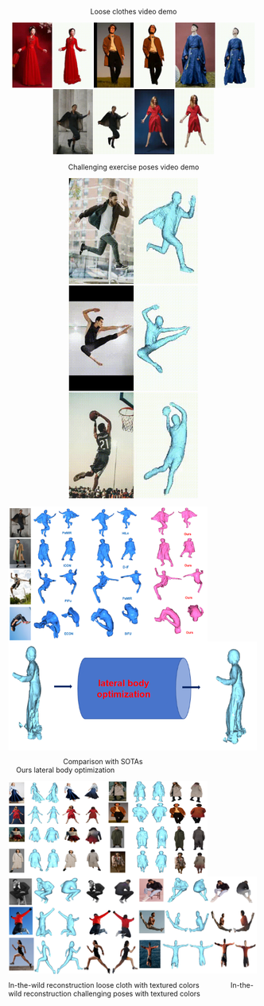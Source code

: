 <p align="center">
  Loose clothes video demo
</p>


<p align="center">
  <img src="examples/output.gif" width="160" alt="Demo 1">
  <img src="examples/output4.gif" width="160" alt="Demo 3">
  <img src="examples/output2.gif" width="160" alt="Demo 3">
  <img src="examples/b.gif" width="160" alt="Demo 2">
  <img src="examples/a.gif" width="160" alt="Demo 2">
</p>

<p align="center">
  Challenging exercise poses video demo
</p>

<p align="center">
  <img src="examples/d.gif" width="260" alt="Demo 1">
  <img src="examples/output3.gif" width="260" alt="Demo 3">
  <img src="examples/c.gif" width="260" alt="Demo 3">
</p>


<p>
  <img src="examples/comparsion.PNG" alt="图1" width="400" style="vertical-align:top;" />
  &nbsp;&nbsp;&nbsp; &nbsp;&nbsp;&nbsp; 
  <img src="examples/optimization_body.PNG" alt="图2" width="500" style="vertical-align:top;" />
</p>
<p>
  &nbsp;&nbsp;&nbsp;&nbsp;&nbsp;&nbsp;&nbsp;&nbsp;&nbsp;&nbsp;&nbsp;&nbsp;&nbsp;&nbsp;&nbsp;&nbsp;&nbsp;&nbsp;&nbsp;&nbsp;&nbsp;&nbsp;&nbsp;&nbsp;&nbsp;&nbsp;&nbsp;&nbsp;Comparison with SOTAs &nbsp;&nbsp;&nbsp;&nbsp;&nbsp;&nbsp;&nbsp;&nbsp;&nbsp;&nbsp;&nbsp;&nbsp;&nbsp;&nbsp;&nbsp;&nbsp;&nbsp;&nbsp;&nbsp;&nbsp;&nbsp;&nbsp;&nbsp;&nbsp;&nbsp;&nbsp;&nbsp;&nbsp;&nbsp;&nbsp;&nbsp;&nbsp;&nbsp;&nbsp;&nbsp;&nbsp;&nbsp;&nbsp;&nbsp;&nbsp;&nbsp;&nbsp;&nbsp; &nbsp;&nbsp;&nbsp; &nbsp;&nbsp;&nbsp;&nbsp;&nbsp;&nbsp; &nbsp;&nbsp;&nbsp; &nbsp;&nbsp;&nbsp;   Ours lateral body optimization
</p>

<p>
  <img src="examples/colors_loose.PNG" alt="图1" width="400" style="vertical-align:top;" />
  &nbsp;&nbsp;&nbsp; &nbsp;&nbsp;&nbsp; &nbsp;&nbsp;&nbsp; 
  <img src="examples/colors_pose.PNG" alt="图2" width="500" style="vertical-align:top;" />
</p>
<p>
 In-the-wild reconstruction loose cloth with textured colors&nbsp;&nbsp;&nbsp;&nbsp;&nbsp;&nbsp;&nbsp;&nbsp;&nbsp;&nbsp;&nbsp;&nbsp;&nbsp;&nbsp;&nbsp; In-the-wild reconstruction challenging poses with textured colors
</p>

